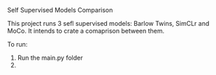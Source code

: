 Self Supervised Models Comparison

This project runs 3 sefl supervised models: Barlow Twins, SimCLr and MoCo. It intends to crate a comaprison between them. 

To run:

1. Run the main.py folder
2. 